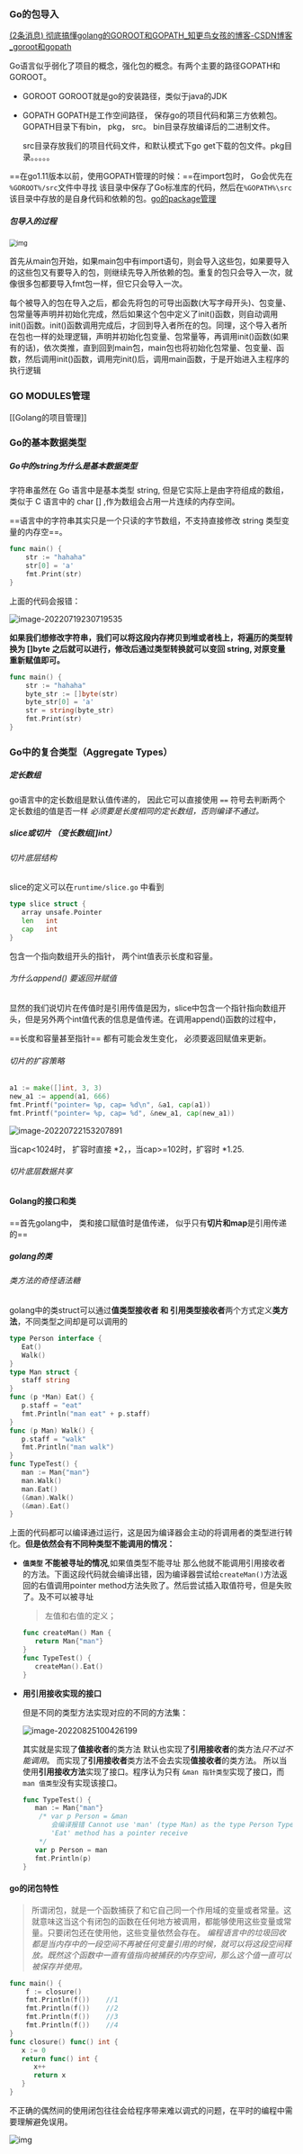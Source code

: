 ### Go的包导入

[(2条消息) 彻底搞懂golang的GOROOT和GOPATH_知更鸟女孩的博客-CSDN博客_goroot和gopath](https://blog.csdn.net/qq_38151401/article/details/105729884) 

Go语言似乎弱化了项目的概念，强化包的概念。有两个主要的路径GOPATH和GOROOT。

- GOROOT   GOROOT就是go的安装路径，类似于java的JDK

- GOPATH    GOPATH是工作空间路径， 保存go的项目代码和第三方依赖包。  GOPATH目录下有bin， pkg， src。 bin目录存放编译后的二进制文件。

  src目录存放我们的项目代码文件，和默认模式下go get下载的包文件。pkg目录。。。。。

==在go1.11版本以前，使用GOPATH管理的时候：==在import包时， Go会优先在 `%GOROOT%/src`文件中寻找 该目录中保存了Go标准库的代码，然后在`%GOPATH%\src`该目录中存放的是自身代码和依赖的包。[go的package管理](go的package管理.md)

##### 包导入的过程

<img src="Go基础记录.assets/20220416170100.png" alt="img" style="zoom:80%;" /> 

首先从main包开始，如果main包中有import语句，则会导入这些包，如果要导入的这些包又有要导入的包，则继续先导入所依赖的包。重复的包只会导入一次，就像很多包都要导入fmt包一样，但它只会导入一次。

每个被导入的包在导入之后，都会先将包的可导出函数(大写字母开头)、包变量、包常量等声明并初始化完成，然后如果这个包中定义了init()函数，则自动调用init()函数。init()函数调用完成后，才回到导入者所在的包。同理，这个导入者所在包也一样的处理逻辑，声明并初始化包变量、包常量等，再调用init()函数(如果有的话)，依次类推，直到回到main包，main包也将初始化包常量、包变量、函数，然后调用init()函数，调用完init()后，调用main函数，于是开始进入主程序的执行逻辑

### GO MODULES管理
[[Golang的项目管理]]

### Go的基本数据类型

##### Go中的string为什么是基本数据类型

字符串虽然在 Go 语言中是基本类型 string, 但是它实际上是由字符组成的数组，类似于 C 语言中的 char [] ,作为数组会占用一片连续的内存空间。

==语言中的字符串其实只是一个只读的字节数组，不支持直接修改 string 类型变量的内存空==。

```go
func main() {
	str := "hahaha"
	str[0] = 'a'
	fmt.Print(str)
}
```

上面的代码会报错：

![image-20220719230719535](.\Go基础记录.assets\image-20220719230719535.png)

**如果我们想修改字符串，我们可以将这段内存拷贝到堆或者栈上，将遍历的类型转换为 []byte 之后就可以进行，修改后通过类型转换就可以变回 string, 对原变量重新赋值即可。**

```go
func main() {
	str := "hahaha"
	byte_str := []byte(str)
	byte_str[0] = 'a'
	str = string(byte_str)
	fmt.Print(str)
}
```

### Go中的复合类型（Aggregate Types）

##### 定长数组

go语言中的定长数组是默认值传递的， 因此它可以直接使用 `==` 符号去判断两个定长数组的值是否一样 *必须要是长度相同的定长数组，否则编译不通过。*

##### slice或切片 （变长数组[]int）

###### 切片底层结构

slice的定义可以在`runtime/slice.go` 中看到 

```go
type slice struct {
   array unsafe.Pointer
   len   int
   cap   int
}
```

包含一个指向数组开头的指针， 两个int值表示长度和容量。

###### 为什么append()  要返回并赋值

显然的我们说切片在传值时是引用传值是因为，slice中包含一个指针指向数组开头，但是另外两个int值代表的信息是值传递。在调用append()函数的过程中，

==长度和容量甚至指针== 都有可能会发生变化， 必须要返回赋值来更新。

###### 切片的扩容策略

```go
a1 := make([]int, 3, 3)
new_a1 := append(a1, 666)
fmt.Printf("pointer= %p, cap= %d\n", &a1, cap(a1))
fmt.Printf("pointer= %p, cap= %d", &new_a1, cap(new_a1))
```

![image-20220722153207891](.\Go基础记录.assets\image-20220722153207891-16584751452061.png) 

当cap<1024时， 扩容时直接 *2，，当cap>=102时，扩容时 *1.25.

###### 切片底层数据共享



#### Golang的接口和类

==首先golang中， 类和接口赋值时是值传递， 似乎只有**切片和map**是引用传递的==

##### golang的类

###### 类方法的奇怪语法糖

golang中的类struct可以通过**值类型接收者 和 引用类型接收者**两个方式定义**类方法**，不同类型之间却是可以调用的

```go
type Person interface {
   Eat()
   Walk()
}
type Man struct {
   staff string
}
func (p *Man) Eat() {
   p.staff = "eat"
   fmt.Println("man eat" + p.staff)
}
func (p Man) Walk() {
   p.staff = "walk"
   fmt.Println("man walk")
}
func TypeTest() {
   man := Man{"man"}
   man.Walk()
   man.Eat()
   (&man).Walk()
   (&man).Eat()
}
```

上面的代码都可以编译通过运行，这是因为编译器会主动的将调用者的类型进行转化。**但是依然会有不同种类型不能调用的情况：**

- **`值类型` 不能被寻址的情况**,如果值类型不能寻址 那么他就不能调用引用接收者的方法。下面这段代码就会编译出错，因为编译器尝试给`createMan()`方法返回的右值调用pointer method方法失败了。然后尝试插入取值符号，但是失败了。及不可以被寻址

  > 左值和右值的定义；

  ```go
  func createMan() Man {
     return Man{"man"}
  }
  func TypeTest() {
     createMan().Eat()
  }
  ```

- **用引用接收实现的接口** 

  但是不同的类型方法实现对应的不同的方法集：

  ![image-20220825100426199](Go基础记录.assets/image-20220825100426199.png) 

  其实就是实现了**值接收者**的类方法 默认也实现了**引用接收者**的类方法*只不过不能调用*。 而实现了**引用接收者**类方法不会去实现**值接收者**的类方法。 所以当使用**引用接收方法**实现了接口。程序认为只有 `&man 指针类型`实现了接口，而`man 值类型`没有实现该接口。

  ```go
  func TypeTest() {
     man := Man{"man"}
      /* var p Person = &man  
         会编译报错 Cannot use 'man' (type Man) as the type Person Type does not implement 'Person' as the 	 	
         'Eat' method has a pointer receive
      */
     var p Person = man
     fmt.Println(p)
  }
  ```

  

####  go的闭包特性

> 所谓闭包，就是一个函数捕获了和它自己同一个作用域的变量或者常量。这就意味这当这个有闭包的函数在任何地方被调用，都能够使用这些变量或常量。只要闭包还在使用他，这些变量依然会存在。 *编程语言中的垃圾回收都是当内存中的一段空间不再被任何变量引用的时候，就可以将这段空间释放。既然这个函数中一直有值指向被捕获的内存空间，那么这个值一直可以被保存并使用。*

```go
func main() {
	f := closure()
	fmt.Println(f()) 	//1
	fmt.Println(f())	//2
	fmt.Println(f())	//3
	fmt.Println(f())	//4
}
func closure() func() int {
   x := 0
   return func() int {
      x++
      return x
   }
}
```

 不正确的偶然间的使用闭包往往会给程序带来难以调式的问题，在平时的编程中需要理解避免误用。

![img](Go基础记录.assets/v2-87cb23a1113cd12383f5cc63d0aa5546_1440w.webp)















